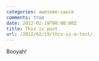 ```yaml
---
categories: awesome-sauce
comments: true
date: 2012-02-19T00:00:00Z
title: This is post
url: /2012/02/19/this-is-a-test/
---
```


Booyah!

